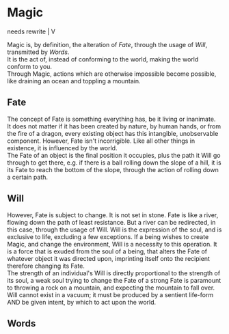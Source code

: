 # Magic




needs rewrite
|
V

Magic is, by definition, the alteration of *Fate*, through the usage of *Will*, transmitted by *Words*.  
It is the act of, instead of conforming to the world, making the world conform to you.  
Through Magic, actions which are otherwise impossible become possible, like draining an ocean and toppling a mountain.  

## Fate

The concept of Fate is something everything has, be it living or inanimate.  
It does not matter if it has been created by nature, by human hands, or from the fire of a dragon, every existing object has this intangible, unobservable component.
However, Fate isn't incorrigible. Like all other things in existence, it is influenced by the world.  
The Fate of an object is the final position it occupies, plus the path it Will go through to get there, e.g. if there is a ball rolling down the slope of a hill, it is its Fate to reach the bottom of the slope, through the action of rolling down a certain path.  

## Will

However, Fate is subject to change. It is not set in stone.
Fate is like a river, flowing down the path of least resistance. But a river can be redirected, in this case, through the usage of Will.
Will is the expression of the soul, and is exclusive to life, excluding a few exceptions.
If a being wishes to create Magic, and change the environment, Will is a necessity to this operation.
It is a force that is exuded from the soul of a being, that alters the Fate of whatever object it was directed upon, imprinting itself onto the recipient therefore changing its Fate.  
The strength of an individual's Will is directly proportional to the strength of its soul, a weak soul trying to change the Fate of a strong Fate is paramount to throwing a rock on a mountain, and expecting the mountain to fall over.
Will cannot exist in a vacuum; it must be produced by a sentient life-form AND be given intent, by which to act upon the world.

## Words

